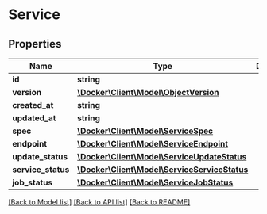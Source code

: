 # Service

## Properties
Name | Type | Description | Notes
------------ | ------------- | ------------- | -------------
**id** | **string** |  | [optional] 
**version** | [**\Docker\Client\Model\ObjectVersion**](ObjectVersion.md) |  | [optional] 
**created_at** | **string** |  | [optional] 
**updated_at** | **string** |  | [optional] 
**spec** | [**\Docker\Client\Model\ServiceSpec**](ServiceSpec.md) |  | [optional] 
**endpoint** | [**\Docker\Client\Model\ServiceEndpoint**](ServiceEndpoint.md) |  | [optional] 
**update_status** | [**\Docker\Client\Model\ServiceUpdateStatus**](ServiceUpdateStatus.md) |  | [optional] 
**service_status** | [**\Docker\Client\Model\ServiceServiceStatus**](ServiceServiceStatus.md) |  | [optional] 
**job_status** | [**\Docker\Client\Model\ServiceJobStatus**](ServiceJobStatus.md) |  | [optional] 

[[Back to Model list]](../../README.md#documentation-for-models) [[Back to API list]](../../README.md#documentation-for-api-endpoints) [[Back to README]](../../README.md)

